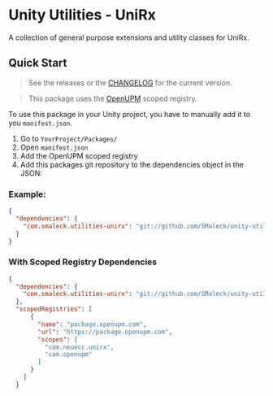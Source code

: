 # Unity Utilities - UniRx
A collection of general purpose extensions and utility classes for UniRx.

## Quick Start
> See the releases or the [CHANGELOG](./Packages/com.smaleck.utilities-unirx/CHANGELOG.md) for the current version.

> This package uses the [OpenUPM](https://openupm.com/) scoped registry.

To use this package in your Unity project, you have to manually add it to you `manifest.json`.

1. Go to `YourProject/Packages/`
2. Open `manifest.json`
3. Add the OpenUPM scoped registry
3. Add this packages git repository to the dependencies object in the JSON:

### Example:
```json
{
  "dependencies": {
    "com.smaleck.utilities-unirx": "git://github.com/SMaleck/unity-utilities-unirx.git#v1.0.1"
  }
}
```

### With Scoped Registry Dependencies
```json
{
  "dependencies": {
    "com.smaleck.utilities-unirx": "git://github.com/SMaleck/unity-utilities-unirx.git#v1.0.1"
  },
  "scopedRegistries": [
      {
        "name": "package.openupm.com",
        "url": "https://package.openupm.com",
        "scopes": [
          "com.neuecc.unirx",
          "com.openupm"
        ]
      }
    ]
  }
```